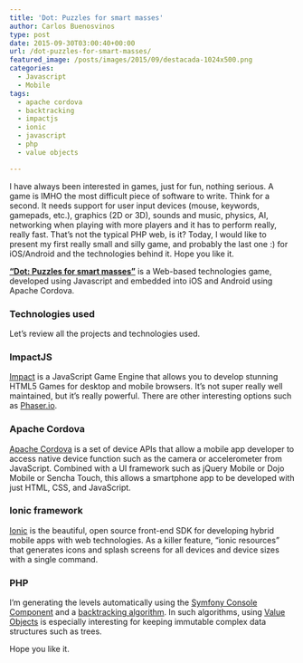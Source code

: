 ```yaml
---
title: 'Dot: Puzzles for smart masses'
author: Carlos Buenosvinos
type: post
date: 2015-09-30T03:00:40+00:00
url: /dot-puzzles-for-smart-masses/
featured_image: /posts/images/2015/09/destacada-1024x500.png
categories:
  - Javascript
  - Mobile
tags:
  - apache cordova
  - backtracking
  - impactjs
  - ionic
  - javascript
  - php
  - value objects

---
```

I have always been interested in games, just for fun, nothing serious. A game is IMHO the most difficult piece of software to write. Think for a second. It needs support for user input devices (mouse, keywords, gamepads, etc.), graphics (2D or 3D), sounds and music, physics, AI, networking when playing with more players and it has to perform really, really fast. That&#8217;s not the typical PHP web, is it? Today, I would like to present my first really small and silly game, and probably the last one :) for iOS/Android and the technologies behind it. Hope you like it.
  
<!--more-->

<a href="http://dot.carlosbuenosvinos.com" target="_blank"><strong>&#8220;Dot: Puzzles for smart masses&#8221;</strong></a> is a Web-based technologies game, developed using Javascript and embedded into iOS and Android using Apache Cordova. 

### Technologies used

Let&#8217;s review all the projects and technologies used.

### ImpactJS

<a href="http://impactjs.com/" target="_blank">Impact</a> is a JavaScript Game Engine that allows you to develop stunning HTML5 Games for desktop and mobile browsers. It&#8217;s not super really well maintained, but it&#8217;s really powerful. There are other interesting options such as <a href="http://phaser.io" target="_blank">Phaser.io</a>.

### Apache Cordova

<a href="https://cordova.apache.org/" target="_blank">Apache Cordova</a> is a set of device APIs that allow a mobile app developer to access native device function such as the camera or accelerometer from JavaScript. Combined with a UI framework such as jQuery Mobile or Dojo Mobile or Sencha Touch, this allows a smartphone app to be developed with just HTML, CSS, and JavaScript.

### Ionic framework

<a href="http://ionicframework.com/" target="_blank">Ionic</a> is the beautiful, open source front-end SDK for developing hybrid mobile apps with web technologies. As a killer feature, &#8220;ionic resources&#8221; that generates icons and splash screens for all devices and device sizes with a single command.

### PHP

I&#8217;m generating the levels automatically using the <a href="http://symfony.com/doc/current/components/console/introduction.html" target="_blank">Symfony Console Component</a> and a <a href="https://en.wikipedia.org/wiki/Backtracking" target="_blank">backtracking algorithm</a>. In such algorithms, using <a href="https://leanpub.com/ddd-in-php/read" target="_blank">Value Objects</a> is especially interesting for keeping immutable complex data structures such as trees.

Hope you like it.
